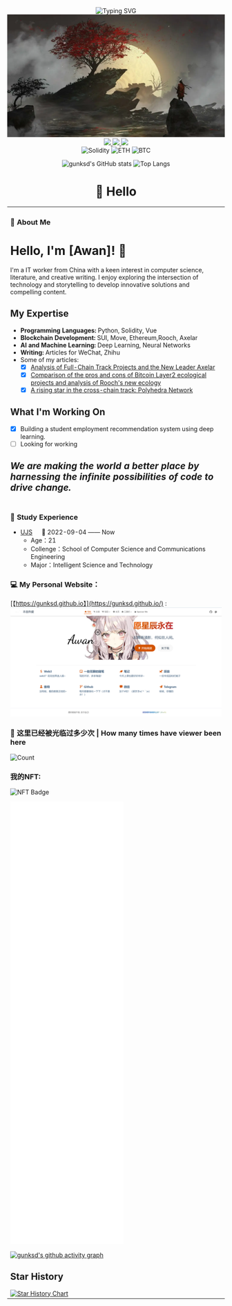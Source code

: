 <div align="center">
  <!-- dynamic typing effect 动态打字效果 -->
<img src="https://readme-typing-svg.demolab.com/?font=Playfair+Display&weight=700&duration=4000&color=F7BAD5&background=404AFF00&center=true&vCenter=true&multiline=true&repeat=false&width=500&height=100&lines=%22+To+thine+own+self+be+true.%20+%22;%E6%84%BF%E4%BD%A0%E4%B8%8D%E8%88%8D%E6%98%BC%E5%A4%9C%EF%BC%8C%E5%BF%A0%E4%BA%8E%E8%87%AA%E5%B7%B1%E3%80%82" alt="Typing SVG" />
</div>


  <!--  pictures  -->
<picture>
    <source media="(prefers-color-scheme: dark)" srcset="https://ethereum.org/_next/image/?url=%2F_next%2Fstatic%2Fmedia%2Fhero.94a1ecc4.png&w=1920&q=75" />
    <source media="(prefers-color-scheme: light)" srcset="https://bitcoin.org/img/home/bitcoin-img.svg?1716491272" height="225px" />
    <img src="https://github.com/gunksd/img/blob/main/profile(default).png?raw=true" alt="Default Image" />
</picture>

  <!-- profile logo 个人资料徽标 -->
 <div align="center">
  <a href="https://x.com/Halen5676115589">
    <img src="https://img.shields.io/badge/Twitter-推特-blue" />
  </a>
  <a href="https://github.com/gunksd/img/blob/main/wechat.jpg?raw=true">
    <img src="https://img.shields.io/badge/WeChat-微信-07c160" />
  </a>
  <a href="https://gunksd.github.io">
    <img src="https://img.shields.io/badge/Personal_Website-Awan-orange" />
  </a>
</div>

 <div align="center" >
  <img src="https://img.shields.io/badge/Solidity-web3-blue" alt="Solidity" />
  <img src="https://img.shields.io/badge/ETH-yellow" alt="ETH" />
  <img src="https://img.shields.io/badge/BTC-red" alt="BTC" style="margin-right: 0;/>
</div>

  <!-- Snake Code Contribution Map 贪吃蛇代码贡献图 -->
<picture>
  <source media="(prefers-color-scheme: dark)" srcset="https://raw.githubusercontent.com/gunksd/gunksd/output/github-contribution-grid-snake-dark.svg">
  <source media="(prefers-color-scheme: light)" srcset="https://raw.githubusercontent.com/gunksd/gunksd/output/github-contribution-grid-snake.svg">
  <img alt="GitHub contribution grid snake" src="https://raw.githubusercontent.com/gunksd/gunksd/output/github-contribution-grid-snake.svg">
</picture>

![gunksd's GitHub stats](https://github-readme-stats.vercel.app/api?username=gunksd&show_icons=true&theme=transparent)
![Top Langs](https://github-readme-stats.vercel.app/api/top-langs/?username=gunksd&layout=compact&theme=tokyonight)


# :chicken: Hello

<table>
  
<tr><td>

### 🤺 About Me

# Hello, I'm [Awan]! 👋

I'm a IT worker from China with a keen interest in computer science, literature, and creative writing. I enjoy exploring the intersection of technology and storytelling to develop innovative solutions and compelling content.

## My Expertise
- **Programming Languages:** Python, Solidity, Vue
- **Blockchain Development:** SUI, Move, Ethereum,Rooch, Axelar
- **AI and Machine Learning:** Deep Learning, Neural Networks
- **Writing:** Articles for WeChat, Zhihu
- Some of my articles:
   - [x] [Analysis of Full-Chain Track Projects and the New Leader Axelar](https://blushing-ptarmigan-80b.notion.site/Analysis-of-Full-Chain-Track-Projects-and-the-New-Leader-Axelar-740845e7864d4928b5a834594cc4ab14?pvs=4)
   - [x] [Comparison of the pros and cons of Bitcoin Layer2 ecological projects and analysis of Rooch's new ecology](https://blushing-ptarmigan-80b.notion.site/Layer2-Rooch-6647d9f7fd9441239774296f27edf85f?pvs=4)
   - [x] [A rising star in the cross-chain track: Polyhedra Network](https://blushing-ptarmigan-80b.notion.site/Polyhedra-Network-96726a8cdc3540dba9f9077819ffd824?pvs=4)

## What I'm Working On
- [x] Building a student employment recommendation system using deep learning.
- [ ] Looking for working
## *We are making the world a better place by harnessing the infinite possibilities of code to drive change.* ##
</td></tr>

<tr><td>

### 🏢 Study Experience

- [UJS](https://www.ujs.edu.cn/) &emsp; 📌 2022-09-04 —— Now
  - Age：21
  - Collenge：School of Computer Science and Communications Engineering
  - Major：Intelligent Science and Technology
### :computer: My Personal Website：
   [【https://gunksd.github.io】](https://gunksd.github.io/) :
   ![website](https://raw.githubusercontent.com/gunksd/img/main/website.png)
### 🔢 这里已经被光临过多少次 | How many times have viewer been here
![Count](https://count.getloli.com/get/@gunksd?theme=gelbooru)

### 我的NFT:
![NFT Badge](https://github-nft-fawn.vercel.app/api/nft-badge?address=0x138843062b5ca5a88a9b32680bd944e143183c6e)

<picture>
  <img src="/github-metrics.svg" alt="Metrics">
</picture>

[![gunksd's github activity graph](https://github-readme-activity-graph.vercel.app/graph?username=gunksd&theme=rogue)](https://github.com/gunksd/github-readme-activity-graph)</br>

## Star History

<a href="https://www.star-history.com/#gunksd/gunksd&Date">
 <picture>
   <source media="(prefers-color-scheme: dark)" srcset="https://api.star-history.com/svg?repos=gunksd/gunksd&type=Date&theme=dark" />
   <source media="(prefers-color-scheme: light)" srcset="https://api.star-history.com/svg?repos=gunksd/gunksd&type=Date" />
   <img alt="Star History Chart" src="https://api.star-history.com/svg?repos=gunksd/gunksd&type=Date" />
 </picture>
</a>
